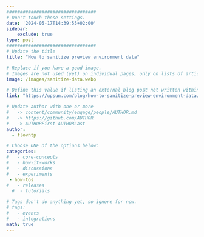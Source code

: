 ```yaml
---
#################################
# Don't touch these settings.
date: '2024-05-17T14:39:55+02:00'
sidebar:
    exclude: true
type: post
#################################
# Update the title
title: "How to sanitize preview environment data"

# Replace if you have a good image. 
# Images are not used (yet) on individual pages, only on lists of articles.
image: /images/sanitize-data.webp

# Define this value if listing an external blog post not written within this site.
link: "https://upsun.com/blog/how-to-sanitize-preview-environment-data/"

# Update author with one or more
#   -> content/community/engage/people/AUTHOR.md
#   -> https://github.com/AUTHOR
#   -> AUTHORFirst AUTHORLast
author:
  - flovntp

# Choose ONE of the options below:
categories:
#   - core-concepts
#   - how-it-works
#   - discussions
#   - experiments
 - how-tos
#   - releases
  #  - tutorials

# Tags don't do anything yet, so ignore for now.
# tags:
#   - events
#   - integrations
math: true
---
```


